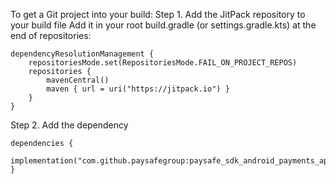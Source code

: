 To get a Git project into your build:
Step 1. Add the JitPack repository to your build file Add it in your root build.gradle (or settings.gradle.kts) at the end of repositories:

    dependencyResolutionManagement {        
        repositoriesMode.set(RepositoriesMode.FAIL_ON_PROJECT_REPOS)        
        repositories {            
            mavenCentral()            
            maven { url = uri("https://jitpack.io") }
        }
    }

Step 2. Add the dependency

    dependencies {
        implementation("com.github.paysafegroup:paysafe_sdk_android_payments_api:0.0.11")    
    }